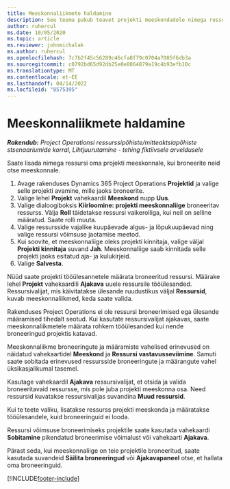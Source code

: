 ```yaml
---
title: Meeskonnaliikmete haldamine
description: See teema pakub teavet projekti meeskondadele nimega ressursside broneerimise ja nende ülesannetele määramise kohta.
author: ruhercul
ms.date: 10/05/2020
ms.topic: article
ms.reviewer: johnmichalak
ms.author: ruhercul
ms.openlocfilehash: 7c7b2f45c56289c46cfa8f79c0704a7085f6db3a
ms.sourcegitcommit: c0792bd65d92db25e0e8864879a19c4b93efb10c
ms.translationtype: MT
ms.contentlocale: et-EE
ms.lasthandoff: 04/14/2022
ms.locfileid: "8575395"
---
```

# <a name="maintain-team-members"></a>Meeskonnaliikmete haldamine

_**Rakendub:** Project Operationsi ressurssipõhiste/mitteaktsiapõhiste stsenaariumide korral,  Lihtjuurutamine - tehing fiktiivsele arveldusele_

Saate lisada nimega ressursi oma projekti meeskonnale, kui broneerite neid otse meeskonnale.

1. Avage rakenduses Dynamics 365 Project Operations **Projektid** ja valige selle projekti avamine, mille jaoks broneerite.
2. Valige lehel **Projekt** vahekaardil **Meeskond** nupp **Uus**. 
3. Valige dialoogiboksis **Kiirloomine: projekti meeskonnaliige** broneeritav ressurss. Välja **Roll** täidetakse ressursi vaikerolliga, kui neil on selline määratud. Saate rolli muuta. 
4. Valige ressursside vajalike kuupäevade algus- ja lõpukuupäevad ning valige ressursi võimsuse jaotamise meetod. 
5. Kui soovite, et meeskonnaliige oleks projekti kinnitaja, valige väljal **Projekti kinnitaja** suvand **Jah**. Meeskonnaliige saab kinnitada selle projekti jaoks esitatud aja- ja kulukirjeid. 
6. Valige **Salvesta**.

Nüüd saate projekti tööülesannetele määrata broneeritud ressursi. Määrake lehel **Projekt** vahekaardili **Ajakava** uuele ressursile tööülesanded. Ressursivalijat, mis käivitatakse ülesande ruudustikus väljal **Ressursid**, kuvab meeskonnaliikmed, keda saate valida.


Rakenduses Project Operations ei ole ressursi broneerimised ega ülesande määramised tihedalt seotud. Kui kasutate ressursivalijat ajakavas, saate meeskonnaliikmetele määrata rohkem tööülesanded kui nende broneeringud projektis katavad.

Meeskonnaliikme broneeringute ja määramiste vahelised erinevused on näidatud vahekaartidel **Meeskond** ja **Ressursi vastavusseviimine**. Samuti saate sobitada erinevused ressursside broneeringute ja määrangute vahel üksikasjalikumal tasemel.

Kasutage vahekaardil **Ajakava** ressursivalijat, et otsida ja valida broneeritavaid ressursse, mis pole juba projekti meeskonna osa. Need ressursid kuvatakse ressursivalijas suvandina **Muud ressursid**.

Kui te teete valiku, lisatakse ressurss projekti meeskonda ja määratakse tööülesandele, kuid broneeringuid ei looda.

Ressursi võimsuse broneerimiseks projektile saate kasutada vahekaardi **Sobitamine** pikendatud broneerimise võimalust või vahekaarti **Ajakava**.

Pärast seda, kui meeskonnaliige on teie projektile broneeritud, saate kasutada suvandeid **Säilita broneeringud** või **Ajakavapaneel** otse, et hallata oma broneeringuid.


[!INCLUDE[footer-include](../includes/footer-banner.md)]